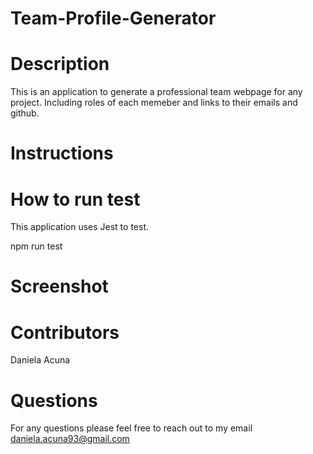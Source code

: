 # Team-Profile-Generator


# Description 

This is an application to generate a professional team webpage for any project. Including roles of each memeber and links to their emails and github. 

# Instructions 


# How to run test 

This application uses Jest to test. 

npm run test 

# Screenshot 

# Contributors 
Daniela Acuna 

# Questions 
For any questions please feel free to reach out to my email
daniela.acuna93@gmail.com 

